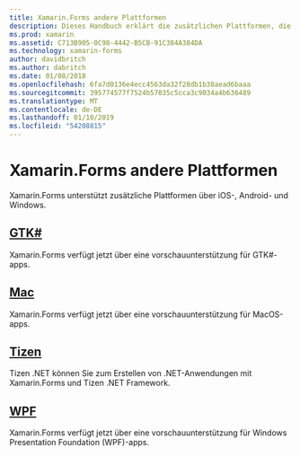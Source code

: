 ```yaml
---
title: Xamarin.Forms andere Plattformen
description: Dieses Handbuch erklärt die zusätzlichen Plattformen, die von Xamarin.Forms unterstützt.
ms.prod: xamarin
ms.assetid: C713B905-0C98-4442-B5CB-91C384A384DA
ms.technology: xamarin-forms
author: davidbritch
ms.author: dabritch
ms.date: 01/08/2018
ms.openlocfilehash: 6fa7d0136e4ecc4563da32f28db1b38aead6baaa
ms.sourcegitcommit: 395774577f7524b57035c5cca3c9034a4b636489
ms.translationtype: MT
ms.contentlocale: de-DE
ms.lasthandoff: 01/10/2019
ms.locfileid: "54208815"
---
```

# <a name="xamarinforms-other-platforms"></a>Xamarin.Forms andere Plattformen

Xamarin.Forms unterstützt zusätzliche Plattformen über iOS-, Android- und Windows.

## <a name="gtkgtkmd"></a>[GTK#](gtk.md)

Xamarin.Forms verfügt jetzt über eine vorschauunterstützung für GTK#-apps.

## <a name="macmacmd"></a>[Mac](mac.md)

Xamarin.Forms verfügt jetzt über eine vorschauunterstützung für MacOS-apps.

## <a name="tizentizenmd"></a>[Tizen](tizen.md)

Tizen .NET können Sie zum Erstellen von .NET-Anwendungen mit Xamarin.Forms und Tizen .NET Framework.

## <a name="wpfwpfmd"></a>[WPF](wpf.md)

Xamarin.Forms verfügt jetzt über eine vorschauunterstützung für Windows Presentation Foundation (WPF)-apps.
